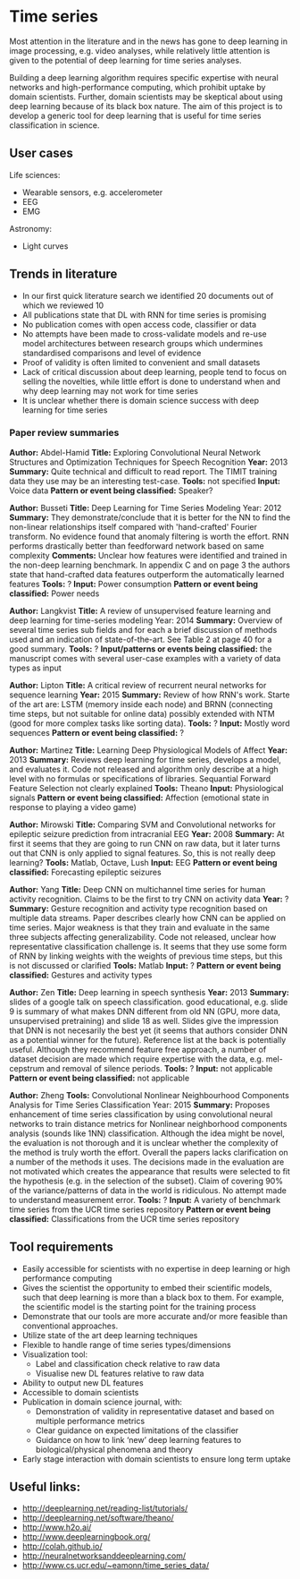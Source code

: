 # Time series

Most attention in the literature and in the news has gone to deep learning in image processing, e.g. video analyses, while relatively little attention is given to the potential of deep learning for time series analyses. 

Building a deep learning algorithm requires specific expertise with neural networks and high-performance computing, which prohibit uptake by domain scientists.  Further, domain scientists may be skeptical about using deep learning because of its black box nature. The aim of this project is to develop a generic tool for deep learning that is useful for time series classification in science.

## User cases 

Life sciences:
- Wearable sensors, e.g. accelerometer
- EEG
- EMG

Astronomy:
- Light curves

## Trends in literature
* In our first quick literature search we identified 20 documents out of which we reviewed 10
* All publications state that DL with RNN for time series is promising
* No publication comes with open access code, classifier or data
* No attempts have been made to cross-validate models and re-use model architectures between research groups which undermines standardised comparisons and level of evidence
* Proof of validity is often limited to convenient and small datasets
* Lack of critical discussion about deep learning, people tend to focus on selling the novelties, while little effort is done to understand when and why deep learning may not work for time series
* It is unclear whether there is domain science success with deep learning for time series

### Paper review summaries

**Author:** Abdel-Hamid
**Title:** Exploring Convolutional Neural Network Structures and Optimization Techniques for Speech Recognition
**Year:** 2013
**Summary:** Quite technical and difficult to read report. The TIMIT training data they use may be an interesting test-case.
**Tools:** not specified
**Input:** Voice data
**Pattern or event being classified:** Speaker?

**Author:** Busseti
**Title:** Deep Learning for Time Series Modeling
Year: 2012
**Summary:** They demonstrate/conclude that it is better for the NN to find the non-linear relationships itself compared with 'hand-crafted' Fourier transform. No evidence found that anomaly filtering is worth the effort. RNN performs drastically better than feedforward network based on same complexity
**Comments:** Unclear how features were identified and trained in the non-deep learning benchmark. In appendix C and on page 3 the authors state that hand-crafted data features outperform the automatically learned features
**Tools:** ?
**Input:**  Power consumption
**Pattern or event being classified:** Power needs

**Author:** Langkvist
**Title:** A review of unsupervised feature learning and deep learning for time-series modeling
Year: 2014
**Summary:** Overview of several time series sub fields and for each a brief discussion of methods used and an indication of state-of-the-art. See Table 2 at page 40 for a good summary.
**Tools:** ?
**Input/patterns or events being classified:** the manuscript comes with several user-case examples with a variety of data types as input

**Author:** Lipton
**Title:** A critical review of recurrent neural networks for sequence learning
**Year:** 2015
**Summary:** Review of how RNN's work. Starte of the art are: LSTM (memory inside each node) and BRNN (connecting time steps, but not suitable for online data) possibly extended with NTM (good for more complex tasks like sorting data).
**Tools:** ?
**Input:** Mostly word sequences
**Pattern or event being classified:** ?

**Author:** Martinez
**Title:** Learning Deep Physiological Models of Affect
**Year:** 2013
**Summary:** Reviews deep learning for time series, develops a model, and evaluates it. Code not released and algorithm only describe at a high level with no formulas or specifications of libraries. Sequantial Forward Feature Selection not clearly explained
**Tools:** Theano
**Input:**  Physiological signals
**Pattern or event being classified:** Affection (emotional state in response to playing a video game)

**Author:** Mirowski
**Title:** Comparing SVM and Convolutional networks for epileptic seizure prediction from intracranial EEG
**Year:** 2008
**Summary:** At first it seems that they are going to run CNN on raw data, but it later turns out that CNN is only applied to signal features. So, this is not really deep learning?
**Tools:** Matlab, Octave, Lush
**Input:**  EEG
**Pattern or event being classified:** Forecasting epileptic seizures

**Author:** Yang
**Title:** Deep CNN on multichannel time series for human activity recognition. Claims to be the first to try CNN on activity data
**Year:** ?
**Summary:** Gesture recognition and activity type recognition based on multiple data streams. Paper describes clearly how CNN can be applied on time series. Major weakness is that they train and evaluate in the same three subjects affecting generalizability. Code not released, unclear how representative classification challenge is. It seems that they use some form of RNN by linking weights with the weights of previous time steps, but this is not discussed or clarified
**Tools:** Matlab
**Input:** ? 
**Pattern or event being classified:** Gestures and activity types

**Author:** Zen
**Title:** Deep learning in speech synthesis
**Year:** 2013
**Summary:** slides of a google talk on speech classification. good educational, e.g. slide 9 is summary of what makes DNN different from old NN (GPU, more data, unsupervised pretraining) and slide 18 as well. Slides give the impression that DNN is not necesarily the best yet (it seems that authors consider DNN as a potential winner for the future). Reference list at the back is potentially useful. Although they recommend feature free approach, a number of dataset decision are made which require expertise with the data, e.g. mel-cepstrum and removal of silence periods.
**Tools:** ?
**Input:** not applicable
**Pattern or event being classified:** not applicable

**Author:** Zheng
**Tools:** Convolutional Nonlinear Neighbourhood Components Analysis for Time Series Classification
Year: 2015
**Summary:** Proposes enhancement of time series classification by using convolutional neural networks to train distance metrics for Nonlinear neighborhood components analysis (sounds like 1NN) classification. Although the idea might be novel, the evaluation is not thorough and it is unclear whether the complexity of the method is truly worth the effort. Overall the papers lacks clarification on a number of the methods it uses. The decisions made in the evaluation are not motivated which creates the appearance that results were selected to fit the hypothesis (e.g. in the selection of the subset). Claim of covering 90% of the variance/patterns of data in the world is ridiculous. No attempt made to understand measurement error.
**Tools:** ?
**Input:** A variety of benchmark time series from the UCR time series repository
**Pattern or event being classified:** Classifications from the UCR time series repository



## Tool requirements

* Easily accessible for scientists with no expertise in deep learning or high performance computing
* Gives the scientist the opportunity to embed their scientific models, such that deep learning is more than a black box to them. For example, the scientific model is the starting point for the training process
* Demonstrate that our tools are more accurate and/or more feasible than conventional approaches. 
* Utilize state of the art deep learning techniques
* Flexible to handle range of time series types/dimensions
* Visualization tool:
  * Label and classification check relative to raw data
  * Visualise new DL features relative to raw data
* Ability to output new DL features
* Accessible to domain scientists
* Publication in domain science journal, with:
  * Demonstration of validity in representative dataset and based on multiple performance metrics
  * Clear guidance on expected limitations of the classifier
  * Guidance on how to link ‘new’ deep learning features to biological/physical phenomena and theory
* Early stage interaction with domain scientists to ensure long term uptake

## Useful links:
* http://deeplearning.net/reading-list/tutorials/
* http://deeplearning.net/software/theano/
* http://www.h2o.ai/
* http://www.deeplearningbook.org/
* http://colah.github.io/
* http://neuralnetworksanddeeplearning.com/
* http://www.cs.ucr.edu/~eamonn/time_series_data/
